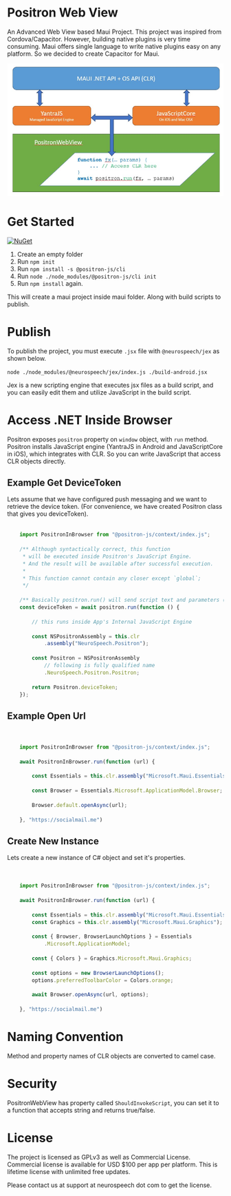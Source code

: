 # Positron Web View
An Advanced Web View based Maui Project. This project was inspired from Cordova/Capacitor. However, building native plugins is very time consuming. Maui offers single language to write native plugins easy on any platform. So we decided to create Capacitor for Maui.

![Positron Diagram](./diagram.jpg)

# Get Started
[![NuGet](https://img.shields.io/nuget/v/NeuroSpeech.Positron.svg?label=NuGet)](https://www.nuget.org/packages/NeuroSpeech.Positron)

1. Create an empty folder
2. Run `npm init`
3. Run `npm install -s @positron-js/cli`
4. Run `node ./node_modules/@positron-js/cli init`
5. Run `npm install` again.

This will create a maui project inside maui folder. Along with build scripts to publish.

# Publish
To publish the project, you must execute `.jsx` file with `@neurospeech/jex` as shown below.

`node ./node_modules/@neurospeech/jex/index.js ./build-android.jsx`

Jex is a new scripting engine that executes jsx files as a build script, and you can easily edit them and utilize JavaScript in the build script.

# Access .NET Inside Browser

Positron exposes `positron` property on `window` object, with `run` method. Positron installs JavaScript engine (YantraJS in Android and JavaScriptCore in iOS), which integrates with CLR. So you can write JavaScript that access CLR objects directly.

## Example Get DeviceToken

Lets assume that we have configured push messaging and we want to retrieve the device token. (For convenience, we have created Positron class that gives you deviceToken).

```javascript

    import PositronInBrowser from "@positron-js/context/index.js";

    /** Although syntactically correct, this function
     * will be executed inside Positron's JavaScript Engine.
     * And the result will be available after successful execution.
     * 
     * This function cannot contain any closer except `global`;
     */

    /** Basically positron.run() will send script text and parameters (as json) to Positron's JavaScript engine*/
    const deviceToken = await positron.run(function () {

        // this runs inside App's Internal JavaScript Engine

        const NSPositronAssembly = this.clr
            .assembly("NeuroSpeech.Positron");

        const Positron = NSPositronAssembly
            // following is fully qualified name
            .NeuroSpeech.Positron.Positron;

        return Positron.deviceToken;
    });

```

## Example Open Url

```javascript


    import PositronInBrowser from "@positron-js/context/index.js";

    await PositronInBrowser.run(function (url) {

        const Essentials = this.clr.assembly("Microsoft.Maui.Essentials");

        const Browser = Essentials.Microsoft.ApplicationModel.Browser;

        Browser.default.openAsync(url);

    }, "https://socialmail.me")
```

## Create New Instance

Lets create a new instance of C# object and set it's properties.

```javascript


    import PositronInBrowser from "@positron-js/context/index.js";

    await PositronInBrowser.run(function (url) {

        const Essentials = this.clr.assembly("Microsoft.Maui.Essentials");
        const Graphics = this.clr.assembly("Microsoft.Maui.Graphics");

        const { Browser, BrowserLaunchOptions } = Essentials
            .Microsoft.ApplicationModel;

        const { Colors } = Graphics.Microsoft.Maui.Graphics;

        const options = new BrowserLaunchOptions();
        options.preferredToolbarColor = Colors.orange;

        await Browser.openAsync(url, options);

    }, "https://socialmail.me")

```

# Naming Convention

Method and property names of CLR objects are converted to camel case.

# Security

PositronWebView has property called `ShouldInvokeScript`, you can set it to a function that accepts string and returns true/false.

# License

The project is licensed as GPLv3 as well as Commercial License. Commercial license is available for USD $100 per app per platform. This is lifetime license with unlimited free updates.

Please contact us at support at neurospeech dot com to get the license.
